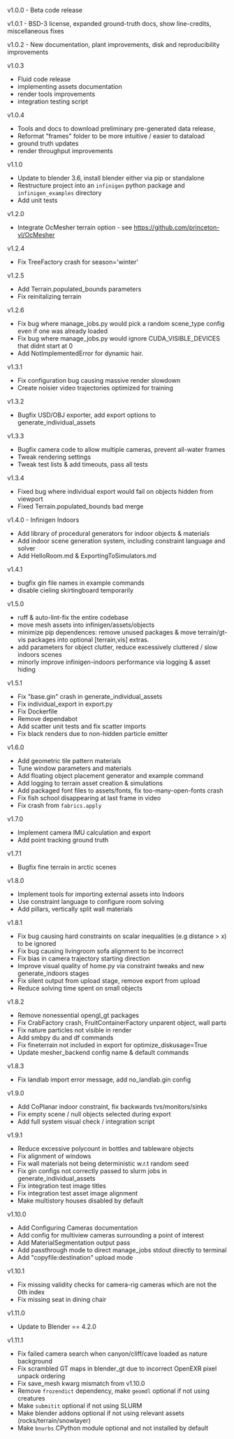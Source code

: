 v1.0.0 - Beta code release <br>

v1.0.1 - BSD-3 license, expanded ground-truth docs, show line-credits, miscellaneous fixes <br>

v1.0.2 - New documentation, plant improvements, disk and reproducibility improvements <br>

v1.0.3
- Fluid code release
- implementing assets documentation
- render tools improvements
- integration testing script

v1.0.4 
- Tools and docs to download preliminary pre-generated data release, 
- Reformat "frames" folder to be more intuitive / easier to dataload
- ground truth updates
- render throughput improvements

v1.1.0
- Update to blender 3.6, install blender either via pip or standalone
- Restructure project into an `infinigen` python package and `infinigen_examples` directory
- Add unit tests

v1.2.0
- Integrate OcMesher terrain option - see https://github.com/princeton-vl/OcMesher

v1.2.4
- Fix TreeFactory crash for season='winter'

v1.2.5
- Add Terrain.populated_bounds parameters
- Fix reinitalizing terrain

v1.2.6
- Fix bug where manage_jobs.py would pick a random scene_type config even if one was already loaded
- Fix bug where manage_jobs.py would ignore CUDA_VISIBLE_DEVICES that didnt start at 0
- Add NotImplementedError for dynamic hair.

v1.3.1
- Fix configuration bug causing massive render slowdown 
- Create noisier video trajectories optimized for training

v1.3.2
- Bugfix USD/OBJ exporter, add export options to generate_individual_assets

v1.3.3
- Bugfix camera code to allow multiple cameras, prevent all-water frames
- Tweak rendering settings
- Tweak test lists & add timeouts, pass all tests

v1.3.4
- Fixed bug where individual export would fail on objects hidden from viewport
- Fixed Terrain.populated_bounds bad merge

v1.4.0 - Infinigen Indoors
- Add library of procedural generators for indoor objects & materials
- Add indoor scene generation system, including constraint language and solver
- Add HelloRoom.md & ExportingToSimulators.md

v1.4.1
- bugfix gin file names in example commands
- disable cieling skirtingboard temporarily

v1.5.0
- ruff & auto-lint-fix the entire codebase
- move mesh assets into infinigen/assets/objects
- minimize pip dependences: remove unused packages & move terrain/gt-vis packages into optional \[terrain,vis\] extras.
- add parameters for object clutter, reduce excessively cluttered / slow indoors scenes
- minorly improve infinigen-indoors performance via logging & asset hiding

v1.5.1
- Fix "base.gin" crash in generate_individual_assets
- Fix individual_export in export.py
- Fix Dockerfile
- Remove dependabot
- Add scatter unit tests and fix scatter imports
- Fix black renders due to non-hidden particle emitter

v1.6.0
- Add geometric tile pattern materials
- Tune window parameters and materials
- Add floating object placement generator and example command
- Add logging to terrain asset creation & simulations 
- Add packaged font files to assets/fonts, fix too-many-open-fonts crash
- Fix fish school disappearing at last frame in video
- Fix crash from `fabrics.apply`

v1.7.0
- Implement camera IMU calculation and export
- Add point tracking ground truth

v1.7.1
- Bugfix fine terrain in arctic scenes

v1.8.0
- Implement tools for importing external assets into Indoors
- Use constraint language to configure room solving
- Add pillars, vertically split wall materials

v1.8.1
- Fix bug causing hard constraints on scalar inequalities (e.g distance > x) to be ignored
- Fix bug causing livingroom sofa alignment to be incorrect
- Fix bias in camera trajectory starting direction
- Improve visual quality of home.py via constraint tweaks and new generate_indoors stages
- Fix silent output from upload stage, remove export from upload
- Reduce solving time spent on small objects

v1.8.2
- Remove nonessential opengl_gt packages
- Fix CrabFactory crash, FruitContainerFactory unparent object, wall parts
- Fix nature particles not visible in render
- Add smbpy du and df commands
- Fix fineterrain not included in export for optimize_diskusage=True
- Update mesher_backend config name & default commands

v1.8.3
- Fix landlab import error message, add no_landlab.gin config

v1.9.0
- Add CoPlanar indoor constraint, fix backwards tvs/monitors/sinks
- Fix empty scene / null objects selected during export
- Add full system visual check / integration script

v1.9.1
- Reduce excessive polycount in bottles and tableware objects
- Fix alignment of windows
- Fix wall materials not being deterministic w.r.t random seed
- Fix gin configs not correctly passed to slurm jobs in generate_individual_assets
- Fix integration test image titles 
- Fix integration test asset image alignment
- Make multistory houses disabled by default

v1.10.0
- Add Configuring Cameras documentation
- Add config for multiview cameras surrounding a point of interest
- Add MaterialSegmentation output pass
- Add passthrough mode to direct manage_jobs stdout directly to terminal
- Add "copyfile:destination" upload mode

v1.10.1
- Fix missing validity checks for camera-rig cameras which are not the 0th index
- Fix missing seat in dining chair

v1.11.0
- Update to Blender == 4.2.0

v1.11.1
- Fix failed camera search when canyon/cliff/cave loaded as nature background
- Fix scrambled GT maps in blender_gt due to incorrect OpenEXR pixel unpack ordering
- Fix save_mesh kwarg mismatch from v1.10.0
- Remove `frozendict` dependency, make `geomdl` optional if not using creatures
- Make `submitit` optional if not using SLURM
- Make blender addons optional if not using relevant assets (rocks/terrain/snowlayer)
- Make `bnurbs` CPython module optional and not installed by default
